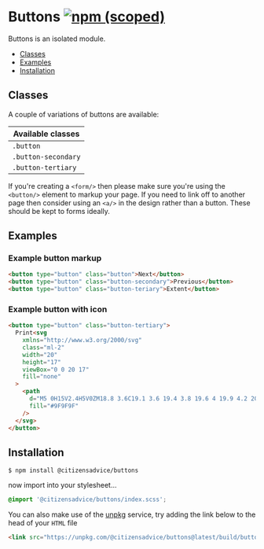 # Buttons [![npm (scoped)](https://img.shields.io/npm/v/@citizensadvice/buttons.svg)](https://www.npmjs.com/package/@citizensadvice/buttons)

Buttons is an isolated module.

- [Classes](#classes)
- [Examples](#examples)
- [Installation](#installation)

## Classes

A couple of variations of buttons are available:

| Available classes   |
| ------------------- |
| `.button`           |
| `.button-secondary` |
| `.button-tertiary`  |

If you're creating a `<form/>` then please make sure you're using the `<button/>` element to markup your page.
If you need to link off to another page then consider using an `<a/>` in the design rather than a button.
These should be kept to forms ideally.

## Examples

### Example button markup

```html
<button type="button" class="button">Next</button>
<button type="button" class="button-secondary">Previous</button>
<button type="button" class="button-teriary">Extent</button>
```

### Example button with icon

```html
<button type="button" class="button-tertiary">
  Print<svg
    xmlns="http://www.w3.org/2000/svg"
    class="ml-2"
    width="20"
    height="17"
    viewBox="0 0 20 17"
    fill="none"
  >
    <path
      d="M5 0H15V2.4H5V0ZM18.8 3.6C19.1 3.6 19.4 3.8 19.6 4 19.9 4.2 20 4.5 20 4.9V10.9C20 11.3 19.9 11.5 19.6 11.8 19.4 12 19.1 12.1 18.8 12.1H15V17H5V12.1H1.3C0.9 12.1 0.6 12 0.4 11.8 0.1 11.5 0 11.3 0 10.9V4.9C0 4.5 0.1 4.2 0.4 4 0.6 3.8 0.9 3.6 1.3 3.6H18.8ZM2.5 7.3C2.9 7.3 3.1 7.2 3.4 6.9 3.6 6.7 3.8 6.4 3.8 6.1 3.8 5.7 3.6 5.4 3.4 5.2 3.1 5 2.9 4.9 2.5 4.9 2.1 4.9 1.9 5 1.6 5.2 1.4 5.4 1.3 5.7 1.3 6.1 1.3 6.4 1.4 6.7 1.6 6.9 1.9 7.2 2.1 7.3 2.5 7.3ZM13.8 9.7H6.3V15.8H13.8V9.7Z"
      fill="#9F9F9F"
    />
  </svg>
</button>
```

## Installation

```shell
$ npm install @citizensadvice/buttons
```

now import into your stylesheet...

```scss
@import '@citizensadvice/buttons/index.scss';
```

You can also make use of the [unpkg](https://unpkg.com) service, try adding the link below to the head of your `HTML` file

```html
<link src="https://unpkg.com/@citizensadvice/buttons@latest/build/buttons.css" />
```
